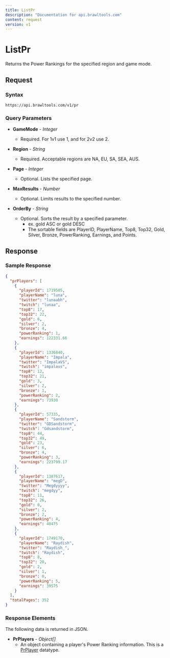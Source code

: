 ```yaml
---
title: ListPr
description: "Documentation for api.brawltools.com"
content: request
version: v1
---
```


# ListPr

Returns the Power Rankings for the specified region and game mode.

## Request

### Syntax

`https://api.brawltools.com/v1/pr`

### Query Parameters

- **GameMode** - _Integer_
  - Required. For 1v1 use 1, and for 2v2 use 2.

- **Region** - _String_
  - Required. Acceptable regions are NA, EU, SA, SEA, AUS.

- **Page** - _Integer_
  - Optional. Lists the specified page.

- **MaxResults** - _Number_
  - Optional. Limits results to the specified number.

- **OrderBy** - _String_
  - Optional. Sorts the result by a specified parameter.
    - ex. gold ASC or gold DESC
    - The sortable fields are PlayerID, PlayerName, Top8, Top32, Gold, Silver, Bronze, PowerRanking, Earnings, and Points.

## Response

### Sample Response

```json
{
  "prPlayers": [
    {
      "playerId": 1719505,
      "playerName": "luna",
      "twitter": "lunaabh",
      "twitch": "lunaa",
      "top8": 17,
      "top32": 22,
      "gold": 6,
      "silver": 2,
      "bronze": 4,
      "powerRanking": 1,
      "earnings": 122331.66
    },
    {
      "playerId": 1336840,
      "playerName": "Impala",
      "twitter": "ImpalaVS",
      "twitch": "impalavs",
      "top8": 12,
      "top32": 21,
      "gold": 3,
      "silver": 2,
      "bronze": 1,
      "powerRanking": 2,
      "earnings": 73930
    },
    {
      "playerId": 57335,
      "playerName": "Sandstorm",
      "twitter": "GDSandstorm",
      "twitch": "Gdsandstorm",
      "top8": 44,
      "top32": 49,
      "gold": 23,
      "silver": 6,
      "bronze": 4,
      "powerRanking": 3,
      "earnings": 223799.17
    },
    {
      "playerId": 1387617,
      "playerName": "megD",
      "twitter": "Megdyyyy",
      "twitch": "megdyy",
      "top8": 11,
      "top32": 26,
      "gold": 0,
      "silver": 2,
      "bronze": 2,
      "powerRanking": 4,
      "earnings": 40475
    },
    {
      "playerId": 1749170,
      "playerName": "Raydish",
      "twitter": "Raydish_",
      "twitch": "Raydish",
      "top8": 8,
      "top32": 20,
      "gold": 2,
      "silver": 1,
      "bronze": 0,
      "powerRanking": 5,
      "earnings": 39575
    }
  ],
  "totalPages": 352
}
```

### Response Elements

The following data is returned in JSON.

- **PrPlayers** - _Object[]_
  - An object containing a player's Power Ranking information. This is a <a href="../../datatypes/prplayer">PrPlayer</a> datatype.
